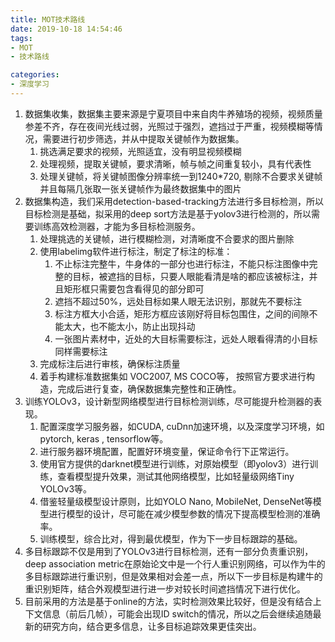```yaml
---
title: MOT技术路线
date: 2019-10-18 14:54:46
tags: 
- MOT
- 技术路线

categories:
- 深度学习
---
```


1. 数据集收集，数据集主要来源是宁夏项目中来自肉牛养殖场的视频，视频质量参差不齐，存在夜间光线过弱，光照过于强烈，遮挡过于严重，视频模糊等情况，需要进行初步筛选，并从中提取关键帧作为数据集。
    1. 挑选满足要求的视频，光照适宜，没有明显视频模糊
    2. 处理视频，提取关键帧，要求清晰，帧与帧之间重复较小，具有代表性
    3. 处理关键帧，将关键帧图像分辨率统一到1240*720, 剔除不合要求关键帧并且每隔几张取一张关键帧作为最终数据集中的图片
2. 数据集构造，我们采用detection-based-tracking方法进行多目标检测，所以目标检测是基础，拟采用的deep sort方法是基于yolov3进行检测的，所以需要训练高效检测器，才能为多目标检测服务。
    1. 处理挑选的关键帧，进行模糊检测，对清晰度不合要求的图片删除
    2. 使用labelimg软件进行标注，制定了标注的标准：
        1. 不止标注完整牛，牛身体的一部分也进行标注，不能只标注图像中完整的目标，被遮挡的目标，只要人眼能看清是啥的都应该被标注，并且矩形框只需要包含看得见的部分即可
        2. 遮挡不超过50%，远处目标如果人眼无法识别，那就先不要标注
        3. 标注方框大小合适，矩形方框应该刚好将目标包围住，之间的间隙不能太大，也不能太小，防止出现抖动
        4. 一张图片素材中，近处的大目标需要标注，远处人眼看得清的小目标同样需要标注
    3. 完成标注后进行审核，确保标注质量
    4. 着手构建标准数据集如 VOC2007, MS COCO等， 按照官方要求进行构造，完成后进行复查，确保数据集完整性和正确性。
3. 训练YOLOv3，设计新型网络模型进行目标检测训练，尽可能提升检测器的表现。
    1. 配置深度学习服务器，如CUDA, cuDnn加速环境，以及深度学习环境，如pytorch, keras , tensorflow等。
    2. 进行服务器环境配置，配置好环境变量，保证命令行下正常运行。
    3. 使用官方提供的darknet模型进行训练，对原始模型（即yolov3）进行训练，查看模型提升效果，测试其他网络模型，比如轻量级网络Tiny YOLOv3等。
    4. 借鉴轻量级模型设计原则，比如YOLO Nano, MobileNet, DenseNet等模型进行模型的设计，尽可能在减少模型参数的情况下提高模型检测的准确率。
    5. 训练模型，综合比对，得到最优模型，作为下一步目标跟踪的基础。
4. 多目标跟踪不仅是用到了YOLOv3进行目标检测，还有一部分负责重识别，deep association metric在原始论文中是一个行人重识别网络，可以作为牛的多目标跟踪进行重识别，但是效果相对会差一点，所以下一步目标是构建牛的重识别矩阵，结合外观模型进行进一步对较长时间遮挡情况下进行优化。
5. 目前采用的方法是基于online的方法，实时检测效果比较好，但是没有结合上下文信息（前后几帧），可能会出现ID switch的情况，所以之后会继续追随最新的研究方向，结合更多信息，让多目标追踪效果更佳突出。